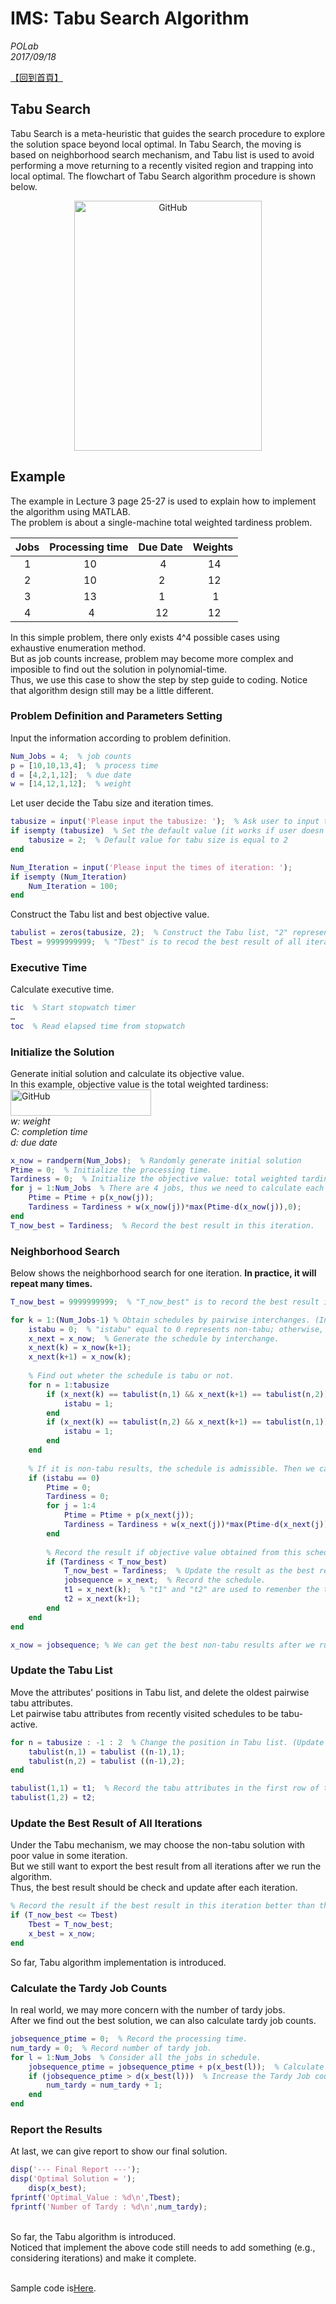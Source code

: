 # IMS: Tabu Search Algorithm #
*POLab*
<br>
*2017/09/18*

[【回到首頁】](https://github.com/PO-LAB/Intelligent-Manufacturing-Systems/blob/master/README.md)

## Tabu Search ##
Tabu Search is a meta-heuristic that guides the search procedure to explore the solution space beyond local optimal. In Tabu Search, the moving is based on neighborhood search mechanism, and Tabu list is used to avoid performing a move returning to a recently visited region and trapping into local optimal. The flowchart of Tabu Search algorithm procedure is shown below.


<div align=center>
<img src="https://github.com/PO-LAB/Intelligent-Manufacturing-Systems/blob/master/Tabu_Algorithm/Tabu_flowchart.jpg" alt="GitHub" width="300" height="400"/>
</div>

## Example ##
The example in Lecture 3 page 25-27 is used to explain how to implement the algorithm using MATLAB.
<br>
The problem is about a single-machine total weighted tardiness problem.

 Jobs | Processing time | Due Date | Weights 
 :--: | :-------------: | :------: | :-----: 
   1  |        10       |     4    |    14   
   2  |        10       |     2    |    12   
   3  |        13       |     1    |     1   
   4  |         4       |    12    |    12   

In this simple problem, there only exists 4^4 possible cases using exhaustive enumeration method.
<br>
But as job counts increase, problem may become more complex and imposible to find out the solution in polynomial-time.
<br>
Thus, we use this case to show the step by step guide to coding. Notice that algorithm design still may be a little different.

### Problem Definition and Parameters Setting ###
Input the information according to problem definition.
```matlab
Num_Jobs = 4;  % job counts
p = [10,10,13,4];  % process time
d = [4,2,1,12];  % due date
w = [14,12,1,12];  % weight
```

Let user decide the Tabu size and iteration times.
```matlab
tabusize = input('Please input the tabusize: ');  % Ask user to input the tabu size.
if isempty (tabusize)  % Set the default value (it works if user doesn't input anything to tabusize).
    tabusize = 2;  % Default value for tabu size is equal to 2
end

Num_Iteration = input('Please input the times of iteration: '); 
if isempty (Num_Iteration)
    Num_Iteration = 100;
end
```

Construct the Tabu list and best objective value.
```matlab
tabulist = zeros(tabusize, 2);  % Construct the Tabu list, "2" represents two jobs (attributes) in each Tabu.
Tbest = 9999999999;  % "Tbest" is to recod the best result of all iterations. Initially, this value is large.
```

### Executive Time ###
Calculate executive time.
```matlab
tic  % Start stopwatch timer
…
toc  % Read elapsed time from stopwatch
```

### Initialize the Solution ###
Generate initial solution and calculate its objective value.
<br>
In this example, objective value is the total weighted tardiness:
<br>
<img src="https://github.com/PO-LAB/Intelligent-Manufacturing-Systems/blob/master/Tabu_Algorithm/Tabu_Obj.png" alt="GitHub" width="224.91" height="41.37"/>
<br>
*w: weight*
<br>
*C: completion time*
<br>
*d: due date*
```matlab
x_now = randperm(Num_Jobs);  % Randomly generate initial solution
Ptime = 0;  % Initialize the processing time.
Tardiness = 0;  % Initialize the objective value: total weighted tardiness.   
for j = 1:Num_Jobs  % There are 4 jobs, thus we need to calculate each total weighted tardiness and add them together. 
    Ptime = Ptime + p(x_now(j));
    Tardiness = Tardiness + w(x_now(j))*max(Ptime-d(x_now(j)),0);
end
T_now_best = Tardiness;  % Record the best result in this iteration. 
```

### Neighborhood Search ###
Below shows the neighborhood search for one iteration. **In practice, it will repeat many times.**

```matlab
T_now_best = 9999999999;  % "T_now_best" is to record the best result in this iteration. Initially, this value is large.

for k = 1:(Num_Jobs-1) % Obtain schedules by pairwise interchanges. (In this case, three schedules exist.)
    istabu = 0;  % "istabu" equal to 0 represents non-tabu; otherwise, its value is 1. (Initially, we suppose it is a non-tabu result.)
    x_next = x_now;  % Generate the schedule by interchange.
    x_next(k) = x_now(k+1);
    x_next(k+1) = x_now(k);
    
    % Find out wheter the schedule is tabu or not.
    for n = 1:tabusize 
        if (x_next(k) == tabulist(n,1) && x_next(k+1) == tabulist(n,2))
            istabu = 1;
        end 
        if (x_next(k) == tabulist(n,2) && x_next(k+1) == tabulist(n,1))
            istabu = 1;
        end
    end
    
    % If it is non-tabu results, the schedule is admissible. Then we can calculate its objective value.
    if (istabu == 0)
        Ptime = 0;
        Tardiness = 0;
        for j = 1:4
            Ptime = Ptime + p(x_next(j));
            Tardiness = Tardiness + w(x_next(j))*max(Ptime-d(x_next(j)),0);
        end
        
        % Record the result if objective value obtained from this schedule is better than best result in this iteration.
        if (Tardiness < T_now_best) 
            T_now_best = Tardiness;  % Update the result as the best result in this iteration.
            jobsequence = x_next;  % Record the schedule.
            t1 = x_next(k);  % "t1" and "t2" are used to remenber the tabu attributes.
            t2 = x_next(k+1); 
        end
    end
end

x_now = jobsequence; % We can get the best non-tabu results after we run one iteration.
```

### Update the Tabu List ###
Move the attributes' positions in Tabu list, and delete the oldest pairwise tabu attributes.
<br>
Let pairwise tabu attributes from recently visited schedules to be tabu-active.
```matlab
for n = tabusize : -1 : 2  % Change the position in Tabu list. (Update from the last row to the second row in Tabu list.)
    tabulist(n,1) = tabulist ((n-1),1);
    tabulist(n,2) = tabulist ((n-1),2);
end

tabulist(1,1) = t1;  % Record the tabu attributes in the first row of the Tabu list.
tabulist(1,2) = t2; 
```

### Update the Best Result of All Iterations ###
Under the Tabu mechanism, we may choose the non-tabu solution with poor value in some iteration.
<br>
But we still want to export the best result from all iterations after we run the algorithm.
<br>
Thus, the best result should be check and update after each iteration.
```matlab
% Record the result if the best result in this iteration better than the best result from all iterations.
if (T_now_best <= Tbest) 
    Tbest = T_now_best;
    x_best = x_now;
end
```

So far, Tabu algorithm implementation is introduced.



### Calculate the Tardy Job Counts ###
In real world, we may more concern with the number of tardy jobs.
<br>
After we find out the best solution, we can also calculate tardy job counts.
```matlab
jobsequence_ptime = 0;  % Record the processing time.
num_tardy = 0;  % Record number of tardy job.
for l = 1:Num_Jobs  % Consider all the jobs in schedule.
    jobsequence_ptime = jobsequence_ptime + p(x_best(l));  % Calculate the processing time.
    if (jobsequence_ptime > d(x_best(l)))  % Increase the Tardy Job counts if the job is tardy.
        num_tardy = num_tardy + 1;
    end
end
```

### Report the Results ###
At last, we can give report to show our final solution.
```matlab
disp('--- Final Report ---');
disp('Optimal Solution = '); 
    disp(x_best);
fprintf('Optimal_Value : %d\n',Tbest);
fprintf('Number of Tardy : %d\n',num_tardy);
```

<br>
So far, the Tabu algorithm is introduced. 
<br>
Noticed that implement the above code still needs to add something (e.g., considering iterations) and make it complete.
<br>
<br>

Sample code is[Here](https://github.com/PO-LAB/Intelligent-Manufacturing-Systems/blob/master/README.md).
